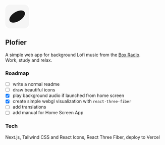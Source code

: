 <img src="git-preview.svg" width="75" />

## Plofier

A simple web app for background Lofi music from the [Box Radio](https://boxradio.net/).
<br />Work, study and relax.

### Roadmap

- [ ] write a normal readme
- [ ] draw beautiful icons
- [x] play background audio if launched from home screen
- [x] create simple webgl visualization with `react-three-fiber`
- [ ] add translations
- [ ] add manual for Home Screen App

### Tech

Next.js, Tailwind CSS and React Icons, React Three Fiber, deploy to Vercel

